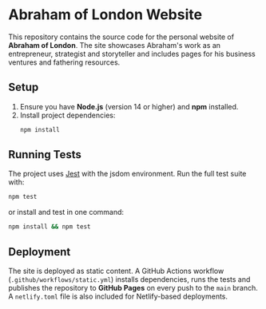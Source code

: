 # Abraham of London Website

This repository contains the source code for the personal website of **Abraham of London**. The site showcases Abraham's work as an entrepreneur, strategist and storyteller and includes pages for his business ventures and fathering resources.

## Setup

1. Ensure you have **Node.js** (version 14 or higher) and **npm** installed.
2. Install project dependencies:
   ```bash
   npm install
   ```

## Running Tests

The project uses [Jest](https://jestjs.io/) with the jsdom environment. Run the full test suite with:

```bash
npm test
```

or install and test in one command:

```bash
npm install && npm test
```

## Deployment

The site is deployed as static content. A GitHub Actions workflow (`.github/workflows/static.yml`) installs dependencies, runs the tests and publishes the repository to **GitHub Pages** on every push to the `main` branch. A `netlify.toml` file is also included for Netlify-based deployments.


